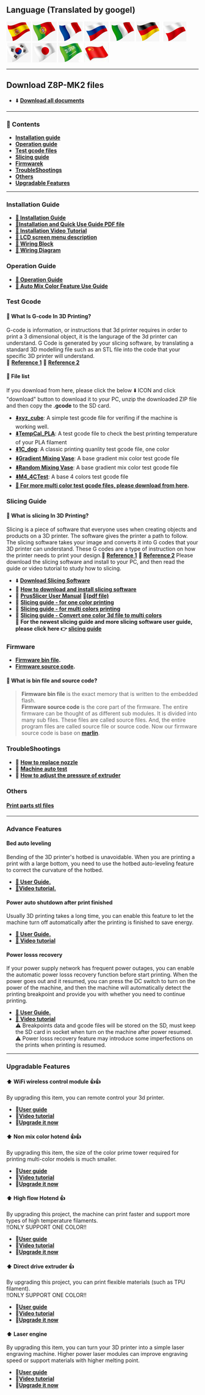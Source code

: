 ## Language (Translated by googel)
[![](../lanpic/ES.png)](https://github-com.translate.goog/ZONESTAR3D/Z8P/tree/main/Z8P-MK2?_x_tr_sl=en&_x_tr_tl=es)
[![](../lanpic/PT.png)](https://github-com.translate.goog/ZONESTAR3D/Z8P/tree/main/Z8P-MK2?_x_tr_sl=en&_x_tr_tl=pt)
[![](../lanpic/FR.png)](https://github-com.translate.goog/ZONESTAR3D/Z8P/tree/main/Z8P-MK2?_x_tr_sl=en&_x_tr_tl=fr)
[![](../lanpic/RU.png)](https://github-com.translate.goog/ZONESTAR3D/Z8P/tree/main/Z8P-MK2?_x_tr_sl=en&_x_tr_tl=ru)
[![](../lanpic/IT.png)](https://github-com.translate.goog/ZONESTAR3D/Z8P/tree/main/Z8P-MK2?_x_tr_sl=en&_x_tr_tl=it)
[![](../lanpic/DE.png)](https://github-com.translate.goog/ZONESTAR3D/Z8P/tree/main/Z8P-MK2?_x_tr_sl=en&_x_tr_tl=de)
[![](../lanpic/PL.png)](https://github-com.translate.goog/ZONESTAR3D/Z8P/tree/main/Z8P-MK2?_x_tr_sl=en&_x_tr_tl=pl)
[![](../lanpic/KR.png)](https://github-com.translate.goog/ZONESTAR3D/Z8P/tree/main/Z8P-MK2?_x_tr_sl=en&_x_tr_tl=ko)
[![](../lanpic/JP.png)](https://github-com.translate.goog/ZONESTAR3D/Z8P/tree/main/Z8P-MK2?_x_tr_sl=en&_x_tr_tl=ja)
[![](../lanpic/SA.png)](https://github-com.translate.goog/ZONESTAR3D/Z8P/tree/main/Z8P-MK2?_x_tr_sl=en&_x_tr_tl=ar)
[![](../lanpic/CN.png)](https://github-com.translate.goog/ZONESTAR3D/Z8P/tree/main/Z8P-MK2?_x_tr_sl=en&_x_tr_tl=zh-CN)

------
## Download Z8P-MK2 files
- :arrow_down: [**Download all documents**]()  

------
### :book: Contents
- **[Installation guide](#installation-guide)**  
- **[Operation guide](#operation-guide)**  
- **[Test gcode files](#test-gcode)**
- **[Slicing guide](#slicing-guide)**
- **[Firmwarek](#firmware)**
- **[TroubleShootings](#troubleshootings)**
- **[Others](#print-parts-stl-files)**
- **[Upgradable Features](#upgradable-features)**

-----
### Installation Guide
- **[:book: Installation Guide](./1-Installation_Guide/readme.md)** 
- **[:blue_book:Installation and Quick Use Guide PDF file](./Z8PMK2_Installation_and_quick_use_guide.pdf)**
- **[:movie_camera: Installation Video Tutorial](https://youtu.be/Xa3Q1m6HbDI)** 
- **[:book: LCD screen menu description](./2-Operation_Guide/DWIN_LCD_screen_Menu_Description/readme.md)**
- **[:art: Wiring Block](./1-Installation_Guide/Z8PMK2_Wiring_Block.jpg)**
- **[:art: Wiring Diagram](./1-Installation_Guide/Z8PM4-MK2_Wiring_Diagram.jpg)**

### Operation Guide
- **[:book: Operation Guide](./2-Operation_Guide/readme.md)** 
- **[:book: Auto Mix Color Feature Use Guide](./2-Operation_Guide/Auto_Color_Mixing/readme.md)**

### Test Gcode
#### :pencil: What Is G-code In 3D Printing?
G-code is information, or instructions that 3d printer requires in order to print a 3 dimensional object, it is the langurage of the 3d printer can understand. G Code is generated by your slicing software, by translating a standard 3D modelling file such as an STL file into the code that your specific 3D printer will understand.    
:page_with_curl: [**Reference 1**](https://beginner3dprinting.com/what-is-g-code-in-3d-printing/)  :page_with_curl: [**Reference 2**](https://www.reprap.org/wiki/G-code)     
#### :book: File list
If you download from here, please click the below :arrow_down: ICON and click "download" button to download it to your PC, unzip the downloaded ZIP file and then copy the **.gcode** to the SD card.
- **[:arrow_down:xyz_cube](./3-TestGcode/xyz_cube.zip)**: A simple test gcode file for verifing if the machine is working well.  
- **[:arrow_down:TempCal_PLA](./3-TestGcode/TempCal_PLA.zip)**: A test gcode file to check the best printing temperature of your PLA filament
- **[:arrow_down:1C_dog](./3-TestGcode/dog.zip)**: A classic printing quanlity test gcode file, one color
- **[:arrow_down:Gradient Mixing Vase](./3-TestGcode/GradientMix_Vase.zip)**: A base gradient mix color test gcode file
- **[:arrow_down:Random Mixing Vase](./3-TestGcode/RandomMix_Vase.zip)**: A base gradient mix color test gcode file
- **[:arrow_down:M4_4CTest](./3-TestGcode/M4_4CTest.zip)**: A base 4 colors test gcode file
- **[:file_folder: For more multi color test gcode files, please download from here](https://github.com/ZONESTAR3D/Slicing-Guide/tree/master/PrusaSlicer/test_gcode/M4/readme.md).**

### Slicing Guide
#### :pencil: What is slicing In 3D Printing?
Slicing is a piece of software that everyone uses when creating objects and products on a 3D printer. The software gives the printer a path to follow. The slicing software takes your image and converts it into G codes that your 3D printer can understand. These G codes are a type of instruction on how the printer needs to print your design.:page_with_curl: [**Reference 1**](https://loveandrobots.com/what-is-slicing-in-3d-printing/)  :page_with_curl: [**Reference 2**](https://en.wikipedia.org/wiki/Slicer_(3D_printing))     
Please download the slicing software and install to your PC, and then read the guide or video tutorial to study how to slicing.
- :arrow_down: [**Download Slicing Software**](https://github.com/ZONESTAR3D/Slicing-Guide)
- :movie_camera: [**How to download and install slicing software**](https://youtu.be/SgyXD-kQIeo)  
- :book: [**PrusSlicer User Manual**](./4.Slicing/readme.md)  :blue_book:[**(pdf file)**](./4.Slicing/readme.pdf)  
- :movie_camera: [**Slicing guide - for one color printing**](https://youtu.be/SgyXD-kQIeo4)  
- :movie_camera: [**Slicing guide - for multi colors printing**](https://youtu.be/AIKrszmxvE4)    
- :movie_camera: [**Slicing guide - Convert one color 3d file to multi colors**](https://youtu.be/2LJu4G0T4Zg)    
:star2: **For the newest slicing guide and more slicing software user guide, please click here :point_right: [slicing guide](https://github.com/ZONESTAR3D/Slicing-Guide)**

### Firmware
- **[Firmware bin file]().**  
- **[Firmware source code]().**
#### :pencil: What is bin file and source code?
> **Firmware bin file** is the exact memory that is written to the embedded flash.  
> **Firmware source code** is the core part of the firmware. The entire firmware can be thought of as different sub modules. It is divided into many sub files. These files are called source files. And, the entire program files are called source file or source code. Now our firmware source code is base on [**marlin**](https://www.marlinfw.org).

### TroubleShootings
- :movie_camera: [**How to replace nozzle**](https://youtu.be/N3-aCQg5XYI)
- :movie_camera: [**Machine auto test**](https://youtu.be/Mf92BlmKA0A)
- :movie_camera: [**How to adjust the pressure of extruder**](https://youtu.be/UYairVqN7H0)    

### Others
#### [Print parts stl files](./7.Others/Parts_stl_file/readme.md)

----
### Advance Features
#### Bed auto leveling
Bending of the 3D printer's hotbed is unavoidable. When you are printing a print with a large bottom, you need to use the hotbed auto-leveling feature to correct the curvature of the hotbed.   
- **[:book: User Guide.]()** 
- **[:movie_camera:Video tutorial.](https://youtu.be/Zoyl6PybsUk)**
#### Power auto shutdown after print finished
Usually 3D printing takes a long time, you can enable this feature to let the machine turn off automatically after the printing is finished to save energy.   
- **[:book: User Guide.]()** 
- **[:movie_camera: Video tutorial](https://youtu.be/SJLpmJL-tG4)**      
#### Power losss recovery 
If your power supply network has frequent power outages, you can enable the automatic power losss recovery function before start printing. When the power goes out and it resumed, you can press the DC switch to turn on the power of the machine, and then the machine will automatically detect the printing breakpoint and provide you with whether you need to continue printing. 
- **[:book: User Guide.]()** 
- **[:movie_camera: Video tutorial](https://youtu.be/f-PpasByiiE)**     
  :warning: Breakpoints data and gcode files will be stored on the SD, must keep the SD card in socket when turn on the machine after power resumed.       
  :warning: Power losss recovery feature may introduce some imperfections on the prints when printing is resumed.

------
### Upgradable Features
#### :arrow_up: WiFi wireless control module :+1::+1:
By upgrading this item, you can remote control your 3d printer.    
- :book:**[User guide]()**    
- :movie_camera:**[Video tutorial]()**
- :gift:**[Upgrade it now]()**

#### :arrow_up: Non mix color hotend :+1::+1:
By upgrading this item, the size of the color prime tower required for printing multi-color models is much smaller.     
- :book:**[User guide]()**    
- :movie_camera:**[Video tutorial]()**
- :gift:**[Upgrade it now]()**

#### :arrow_up: High flow Hotend :+1:
By upgrading this project, the machine can print faster and support more types of high temperature filaments.      
!!ONLY SUPPORT ONE COLOR!!    
- :book:**[User guide]()**    
- :movie_camera:**[Video tutorial]()**
- :gift:**[Upgrade it now]()**

#### :arrow_up: Direct drive extruder :+1:
By upgrading this project, you can print flexible materials (such as TPU filament).    
!!ONLY SUPPORT ONE COLOR!!     
- :book:**[User guide]()**    
- :movie_camera:**[Video tutorial](https://youtu.be/7aF-C7VgDZY)**
- :gift:**[Upgrade it now]()**

#### :arrow_up: Laser engine
By upgrading this item, you can turn your 3D printer into a simple laser engraving machine. Higher power laser modules can improve engraving speed or support materials with higher melting point.    
- :book:**[User guide]()**    
- :movie_camera:**[Video tutorial]()**
- :gift:**[Upgrade it now]()**
 
